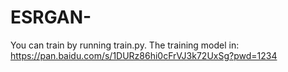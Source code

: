 # ESRGAN-
You can train by running train.py.
The training model in: https://pan.baidu.com/s/1DURz86hi0cFrVJ3k72UxSg?pwd=1234

